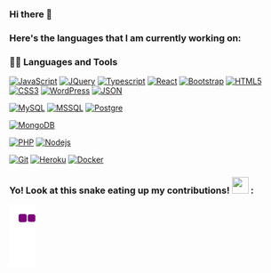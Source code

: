 ### Hi there 👋

### Here's the languages that I am currently working on:

### 👨‍💻 Languages and Tools

[![JavaScript](https://img.shields.io/badge/-JavaScript-black?style=flat&logo=javascript&link=https://github.com/ricardotavaresit)](https://github.com/ricardotavaresit) 
[![JQuery](https://img.shields.io/badge/-JQuery-blue?style=flat&logo=jquery&link=https://github.com/ricardotavaresit)](https://github.com/ricardotavaresit) 
[![Typescript](https://img.shields.io/badge/-TypeScript-white?style=flat&logo=typescript&link=https://github.com/ricardotavaresit)](https://github.com/ricardotavaresit)
[![React](https://img.shields.io/badge/-React-black?style=flat&logo=react&link=https://github.com/ricardotavaresit)](https://github.com/ricardotavaresit) 
[![Bootstrap](https://img.shields.io/badge/-Bootstrap-563D7C?style=flat&logo=bootstrap&link=https://github.com/ricardotavaresit)](https://github.com/ricardotavaresit) 
[![HTML5](https://img.shields.io/badge/-HTML5-E34F26?style=flat&logo=html5&logoColor=white&link=https://github.com/ricardotavaresit)](https://github.com/ricardotavaresit) 
[![CSS3](https://img.shields.io/badge/-CSS3-1572B6?style=flat&logo=css3&link=https://github.com/ricardotavaresit)](https://github.com/ricardotavaresit) 
[![WordPress](https://img.shields.io/badge/-WordPress-blue?style=flat&logo=wordpress&link=https://github.com/ricardotavaresit)](https://github.com/ricardotavaresit) 
[![JSON](https://img.shields.io/badge/-json-02569B?style=flat&logo=json&link=https://github.com/ricardotavaresit)](https://github.com/ricardotavaresit)

[![MySQL](https://img.shields.io/badge/-MySQL-black?style=flat&logo=mysql&link=https://github.com/ricardotavaresit)](https://github.com/ricardotavaresit)
[![MSSQL](https://img.shields.io/badge/-MSSQL-black?style=flat&logo=MSSQL&link=https://github.com/ricardotavaresit)](https://github.com/ricardotavaresit)
[![Postgre](https://img.shields.io/badge/-Postgre-black?style=flat&logo=Postgre&link=https://github.com/ricardotavaresit)](https://github.com/ricardotavaresit)




[![MongoDB](https://img.shields.io/badge/-MongoDB-FCA121?style=flat&logo=mongodb&link=https://github.com/ricardotavaresit)](https://github.com/ricardotavaresit)

[![PHP](https://img.shields.io/badge/-PHP-white?style=flat&logo=PHP&link=https://github.com/ricardotavaresit)](https://github.com/ricardotavaresit)
[![Nodejs](https://img.shields.io/badge/-Nodejs-green?style=flat&logo=Node.js&link=https://github.com/ricardotavaresit)](https://github.com/ricardotavaresit) 

[![Git](https://img.shields.io/badge/-Git-black?style=flat&logo=git&link=https://github.com/ricardotavaresit)](https://github.com/ricardotavaresit) 
[![Heroku](https://img.shields.io/badge/-Heroku-gray?style=flat&logo=heroku&link=https://github.com/ricardotavaresit)](https://github.com/ricardotavaresit) 
[![Docker](https://img.shields.io/badge/-Docker-black?style=flat&logo=docker&link=https://github.com/ricardotavaresit)](https://github.com/ricardotavaresit)



### Yo! Look at this snake eating up my contributions! <img src= "https://c.tenor.com/BczFoyx41WoAAAAj/swallowed-the-mighty-ones.gif" width= "30" height= "30">  :

![snake gif](https://github.com/AvidCoder101/AvidCoder101/blob/output/github-contribution-grid-snake.gif)
